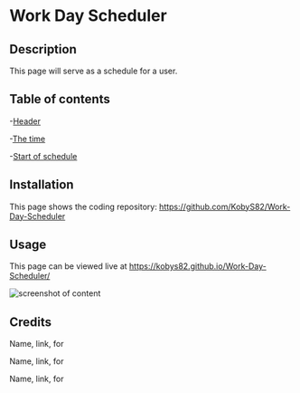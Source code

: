 # Work Day Scheduler

## Description

This page will serve as a schedule for a user.

## Table of contents

-[Header](#display-3)

-[The time](#weekDay)

-[Start of schedule](#hour-9)


## Installation

This page shows the coding repository: https://github.com/KobyS82/Work-Day-Scheduler


## Usage

This page can be viewed live at https://kobys82.github.io/Work-Day-Scheduler/

![screenshot of content](.assets/images/test.png "This is a screenshot of the content") 


## Credits

Name, link, for

Name, link, for

Name, link, for
